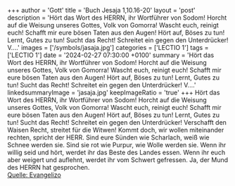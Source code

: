 +++
author = 'Gott'
title = 'Buch Jesaja 1,10.16-20'
layout = 'post'
description = 'Hört das Wort des HERRN, ihr Wortführer von Sodom! Horcht auf die Weisung unseres Gottes, Volk von Gomorra! Wascht euch, reinigt euch! Schafft mir eure bösen Taten aus den Augen! Hört auf, Böses zu tun! Lernt, Gutes zu tun! Sucht das Recht! Schreitet ein gegen den Unterdrücker! V....'
images = ['/symbols/jasaja.jpg']
categories = ['LECTIO 1']
tags = ['LECTIO 1']
date = '2024-02-27 07:30:00 +0100'
summary = 'Hört das Wort des HERRN, ihr Wortführer von Sodom! Horcht auf die Weisung unseres Gottes, Volk von Gomorra! Wascht euch, reinigt euch! Schafft mir eure bösen Taten aus den Augen! Hört auf, Böses zu tun! Lernt, Gutes zu tun! Sucht das Recht! Schreitet ein gegen den Unterdrücker! V....'
linkedsummaryImage = 'jasaja.jpg'
keepImageRatio = 'true'
+++
Hört das Wort des HERRN, ihr Wortführer von Sodom! Horcht auf die Weisung unseres Gottes, Volk von Gomorra!
Wascht euch, reinigt euch! Schafft mir eure bösen Taten aus den Augen! Hört auf, Böses zu tun!
Lernt, Gutes zu tun! Sucht das Recht! Schreitet ein gegen den Unterdrücker! Verschafft den Waisen Recht, streitet für die Witwen!
Kommt doch, wir wollen miteinander rechten, spricht der HERR.<!--more--> Sind eure Sünden wie Scharlach, weiß wie Schnee werden sie. Sind sie rot wie Purpur, wie Wolle werden sie.
Wenn ihr willig seid und hört, werdet ihr das Beste des Landes essen.
Wenn ihr euch aber weigert und auflehnt, werdet ihr vom Schwert gefressen. Ja, der Mund des HERRN hat gesprochen.<br> [Quelle: Evangelizo](https://evangeliumtagfuertag.org/DE/gospel)